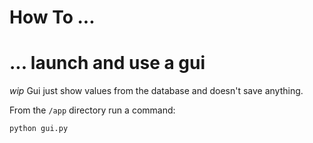 # How To ...

# ... launch and use a gui

*wip* Gui just show values from the database and doesn't save anything.

From the `/app` directory run a command:

```console
python gui.py
```